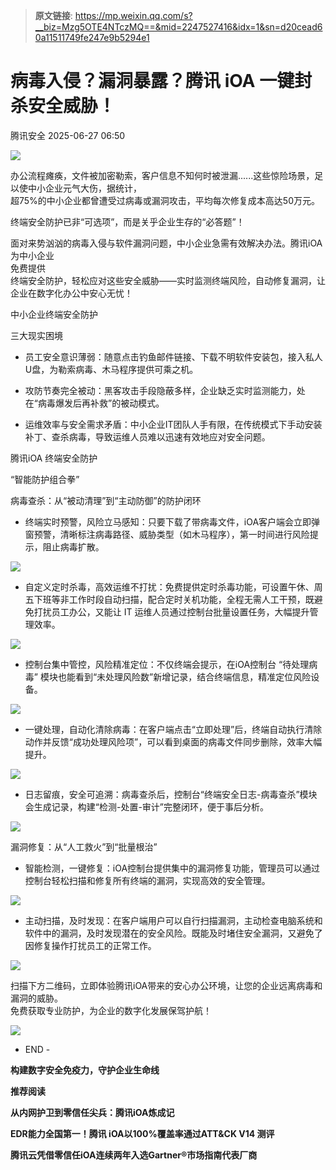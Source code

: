 > **原文链接**: https://mp.weixin.qq.com/s?__biz=Mzg5OTE4NTczMQ==&mid=2247527416&idx=1&sn=d20cead60a11511749fe247e9b5294e1

#  病毒入侵？漏洞暴露？腾讯 iOA 一键封杀安全威胁！  
 腾讯安全   2025-06-27 06:50  
  
![](https://mmbiz.qpic.cn/mmbiz_png/OJbMFMZkdemy1zKCm0MNjjKj6t1W2VlD2Hv3BJoGDEhhaHichsSLogtWXl0AamCprPotfxreicETf6kmUAXrDMtQ/640?wx_fmt=png&from=appmsg "")  
  
  
办公流程瘫痪，文件被加密勒索，客户信息不知何时被泄漏......这些惊险场景，足以使中小企业元气大伤，据统计，  
超75%的中小企业都曾遭受过病毒或漏洞攻击，平均每次修复成本高达50万元。  
  
  
终端安全防护已非“可选项”，而是关乎企业生存的“必答题”！  
  
  
面对来势汹汹的病毒入侵与软件漏洞问题，中小企业急需有效解决办法。腾讯iOA为中小企业  
免费提供  
终端安全防护，轻松应对这些安全威胁——实时监测终端风险，自动修复漏洞，让企业在数字化办公中安心无忧！  
  
中小企业终端安全防护  
  
三大现实困境  
  
  
- 员工安全意识薄弱：随意点击钓鱼邮件链接、下载不明软件安装包，接入私人U盘，为勒索病毒、木马程序提供可乘之机。  
  
- 攻防节奏完全被动：黑客攻击手段隐蔽多样，企业缺乏实时监测能力，处在“病毒爆发后再补救”的被动模式。  
  
- 运维效率与安全需求矛盾：中小企业IT团队人手有限，在传统模式下手动安装补丁、查杀病毒，导致运维人员难以迅速有效地应对安全问题。  
  
腾讯iOA 终端安全防护  
  
“智能防护组合拳”  
  
  
  
病毒查杀：从“被动清理”到“主动防御”的防护闭环  
  
- 终端实时预警，风险立马感知：只要下载了带病毒文件，iOA客户端会立即弹窗预警，清晰标注病毒路径、威胁类型（如木马程序），第一时间进行风险提示，阻止病毒扩散。  
  
![](https://mmbiz.qpic.cn/mmbiz_png/OJbMFMZkdemJIibmVd2Q9wKB6IQcC37geibgttiblj4ANUNqbVEXeVkqOmXk6VOy8maJEA5Wpib1XttUvnIno9m5pg/640?wx_fmt=png&from=appmsg "")  
  
- 自定义定时杀毒，高效运维不打扰：免费提供定时杀毒功能，可设置午休、周五下班等非工作时段自动扫描，配合定时关机功能，全程无需人工干预，既避免打扰员工办公，又能让 IT 运维人员通过控制台批量设置任务，大幅提升管理效率。  
  
![](https://mmbiz.qpic.cn/mmbiz_png/OJbMFMZkdemJIibmVd2Q9wKB6IQcC37gemxOIf5lV4mqblUOE26j4nZKujiaybzB8EJa4xOAfTJRNv0rDLF8GZbQ/640?wx_fmt=png&from=appmsg "")  
  
- 控制台集中管控，风险精准定位：不仅终端会提示，在iOA控制台 “待处理病毒” 模块也能看到“未处理风险数”新增记录，结合终端信息，精准定位风险设备。  
  
![](https://mmbiz.qpic.cn/mmbiz_png/OJbMFMZkdemJIibmVd2Q9wKB6IQcC37ge7s5o1mBoiaJCTkEvYFm5sYWl7xsFiaG0JQfE1ht3XXIico4yMlKfffLpg/640?wx_fmt=png&from=appmsg "")  
  
- 一键处理，自动化清除病毒：在客户端点击“立即处理”后，终端自动执行清除动作并反馈“成功处理风险项”，可以看到桌面的病毒文件同步删除，效率大幅提升。  
  
![](https://mmbiz.qpic.cn/mmbiz_png/OJbMFMZkdemJIibmVd2Q9wKB6IQcC37geMu2ZUhNlLb62Yic5RY0vVoMPv9naGHYGy1sgyksc98YRQ4ZbNfascJA/640?wx_fmt=png&from=appmsg "")  
  
- 日志留痕，安全可追溯：病毒查杀后，控制台“终端安全日志-病毒查杀”模块会生成记录，构建“检测-处置-审计”完整闭环，便于事后分析。  
  
![](https://mmbiz.qpic.cn/mmbiz_png/OJbMFMZkdemJIibmVd2Q9wKB6IQcC37ge3ZQEL7k6qALulA6icSQboZJmtGa0q2AjrOkJn185FYmCibwsndBPoMkQ/640?wx_fmt=png&from=appmsg "")  
  
  
漏洞修复：从“人工救火”到“批量根治”  
  
- 智能检测，一键修复：iOA控制台提供集中的漏洞修复功能，管理员可以通过控制台轻松扫描和修复所有终端的漏洞，实现高效的安全管理。  
  
![](https://mmbiz.qpic.cn/mmbiz_png/OJbMFMZkdemJIibmVd2Q9wKB6IQcC37geXboQN4gpnuxZjsS1IkHZXaYxMfzhoG1G5hYTxHrvMoOGjaT0UhZEcQ/640?wx_fmt=png&from=appmsg "")  
  
- 主动扫描，及时发现：在客户端用户可以自行扫描漏洞，主动检查电脑系统和软件中的漏洞，及时发现潜在的安全风险。既能及时堵住安全漏洞，又避免了因修复操作打扰员工的正常工作。  
  
![](https://mmbiz.qpic.cn/mmbiz_png/OJbMFMZkdemJIibmVd2Q9wKB6IQcC37gej44iajSnqRPjoEbDHrgXMcdY2bRlkyoyFJJBWaHickawTAXauLteEkTA/640?wx_fmt=png&from=appmsg "")  
  
  
扫描下方二维码，立即体验腾讯iOA带来的安心办公环境，让您的企业远离病毒和漏洞的威胁。  
免费获取专业防护，为企业的数字化发展保驾护航！  
  
  
![](https://mmbiz.qpic.cn/mmbiz_png/OJbMFMZkdemJIibmVd2Q9wKB6IQcC37ge1F4wUn5vsSndxqgKnCSg1O4mYscc56Q9yU1KHvaEdhnJKtYY5qYicTw/640?wx_fmt=png&from=appmsg "")  
  
  
  
- END -  
  
  
**构建数字安全免疫力，守护企业生命线**  
  
  
**推荐阅读**  
  
[](http://mp.weixin.qq.com/s?__biz=Mzg5OTE4NTczMQ==&mid=2247511216&idx=1&sn=ec603700621fc67da8814477de2b782a&chksm=c055c19cf722488abbb453fc1038f90779c712635aca34eb01c887195f904d3556d57e5a9a4a&scene=21#wechat_redirect)  
  
**从内网护卫到零信任尖兵：腾讯iOA炼成记**  
  
[](http://mp.weixin.qq.com/s?__biz=Mzg5OTE4NTczMQ==&mid=2247513958&idx=1&sn=b33c5e0bfe28e0ab8a47e1766b734bfa&chksm=c055da4af722535c000bffe32181556db159bb2eb1b3c5813c9886ba624d0fecbec7dd79521d&scene=21#wechat_redirect)  
  
**EDR能力全国第一！腾讯 iOA以100%覆盖率通过ATT&CK V14 测评**  
  
[](https://mp.weixin.qq.com/s?__biz=Mzg5OTE4NTczMQ==&mid=2247525147&idx=1&sn=42160fd1f5b53bfa4c3ec5f1b635b77b&scene=21#wechat_redirect)  
  
**腾讯云凭借零信任iOA连续两年入选Gartner®市场指南代表厂商**  
  
  
  
